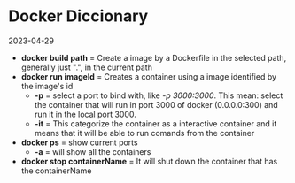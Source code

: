 # Docker Diccionary
2023-04-29

* **docker build path** = Create a image by a Dockerfile in the selected path, generally just ".", in the current path
* **docker run imageId** = Creates a container using a image identified by the image's id 
	* **-p** = select a port to bind with, like *-p 3000:3000*. This mean: select the container that will run in port 3000 of docker (0.0.0.0:300) and run it in the local port 3000.
	* **-it** = This categorize the container as a interactive container and it means that it will be able to run comands from the container
* **docker ps** = show current ports
	* **-a** = will show all the containers
* **docker stop containerName** = It will shut down the container that has the containerName 
